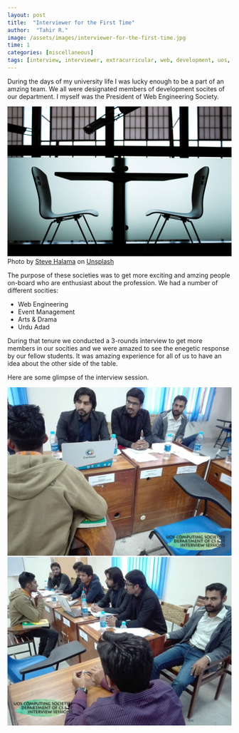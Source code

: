 ```yaml
---
layout: post
title:  "Interviewer for the First Time"
author:  "Tahir R."
image: /assets/images/interviewer-for-the-first-time.jpg
time: 1
categories: [miscellaneous]
tags: [interview, interviewer, extracurricular, web, development, uos, university, sargodha]
---
```

During the days of my university life I was lucky enough to be a part of an amzing team. We all were designated members of development socites of our department. I myself was the President of Web Engineering Society. 

![interview](/assets/images/interviewer-for-the-first-time.jpg)
Photo by [Steve Halama](https://unsplash.com/@steve3p_0?utm_source=unsplash&utm_medium=referral&utm_content=creditCopyText) on [Unsplash](https://unsplash.com/s/photos/interview?utm_source=unsplash&utm_medium=referral&utm_content=creditCopyText)

The purpose of these societies was to get more exciting and amzing people on-board who are enthusiast about the profession. We had a number of different socities:
 - Web Engineering
 - Event Management
 - Arts & Drama
 - Urdu Adad

During that tenure we conducted a 3-rounds interview to get more members in our socities and we were amazed to see the enegetic response by our fellow students. It was amazing experience for all of us to have an idea about the other side of the table.

Here are some glimpse of the interview session.



![Tahir Raza Interviewer](/assets/images/interview-1-1.jpeg)
![Tahir Raza Interviewer](/assets/images/interview-1-2.jpeg)